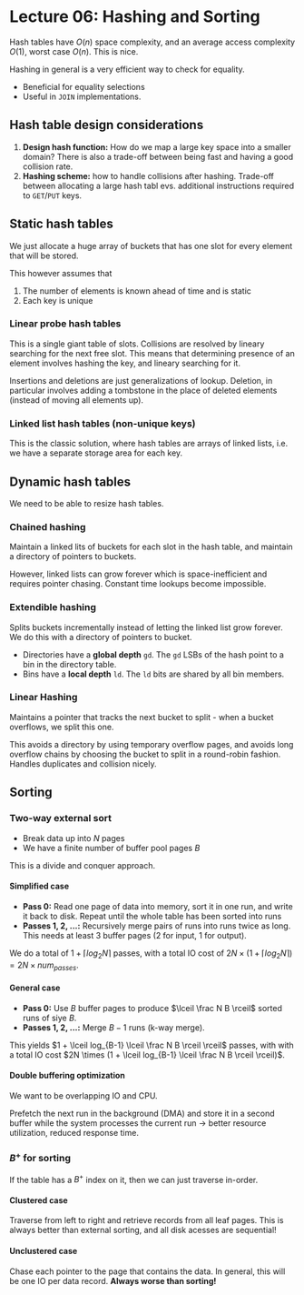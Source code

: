 # Lecture 06: Hashing and Sorting

Hash tables have $O(n)$ space complexity, and an average access complexity
$O(1)$, worst case $O(n)$. This is nice. 

Hashing in general is a very efficient way to check for equality.

- Beneficial for equality selections
- Useful in `JOIN` implementations.

## Hash table design considerations

1. **Design hash function:** How do we map a large key space into a smaller
domain? There is also a trade-off between being fast and having a good
collision rate.
2. **Hashing scheme:** how to handle collisions after hashing. Trade-off
between allocating a large hash tabl evs. additional instructions required
to `GET`/`PUT` keys.

## Static hash tables

We just allocate a huge array of buckets that has one slot for every element
that will be stored.

This however assumes that

1. The number of elements is known ahead of time and is static
2. Each key is unique


### Linear probe hash tables

This is a single giant table of slots. Collisions are resolved by lineary
searching for the next free slot. This means that determining presence of an
element involves hashing the key, and lineary searching for it.

Insertions and deletions are just generalizations of lookup. Deletion, in
particular involves adding a tombstone in the place of deleted elements 
(instead of moving all elements up). 

### Linked list hash tables (non-unique keys)

This is the classic solution, where hash tables are arrays of linked lists,
i.e. we have a separate storage area for each key.

## Dynamic hash tables

We need to be able to resize hash tables.

### Chained hashing

Maintain a linked lits of buckets for each slot in the hash table, and maintain
a directory of pointers to buckets.

However, linked lists can grow forever which is space-inefficient and requires
pointer chasing. Constant time lookups become impossible.

### Extendible hashing

Splits buckets incrementally instead of letting the linked list grow forever.
We do this with a directory of pointers to bucket. 

- Directories have a **global depth** `gd`. The `gd` LSBs of the hash point
to a bin in the directory table.
- Bins have a **local depth** `ld`. The `ld` bits are shared by all bin 
members.

### Linear Hashing

Maintains a pointer that tracks the next bucket to split - when a bucket
overflows, we split this one.

This avoids a directory by using temporary overflow pages, and avoids long
overflow chains by choosing the bucket to split in a round-robin fashion. 
Handles duplicates and collision nicely.

## Sorting

### Two-way external sort

- Break data up into $N$ pages
- We have a finite number of buffer pool pages $B$

This is a divide and conquer approach.

#### Simplified case

- **Pass 0:** Read one page of data into memory, sort it in one run, and write
it back to disk. Repeat until the whole table has been sorted into runs
- **Passes 1, 2, ...:** Recursively merge pairs of runs into runs twice as long.
This needs at least 3 buffer pages (2 for input, 1 for output).

We do a total of $1 + \lceil log_2 N \rceil$ passes, with a total IO cost of
$2N \times (1 + \lceil log_2 N \rceil) = 2N \times num_{passes}$.

#### General case

- **Pass 0:** Use $B$ buffer pages to produce $\lceil \frac N B \rceil$ sorted
runs of siye $B$.
- **Passes 1, 2, ...:** Merge $B-1$ runs (k-way merge).

This yields $1 + \lceil log_{B-1} \lceil \frac N B \rceil \rceil$ passes, with 
with a total IO cost 
$2N \times (1 + \lceil log_{B-1} \lceil \frac N B \rceil \rceil)$.

#### Double buffering optimization

We want to be overlapping IO and CPU.

Prefetch the next run in the background (DMA) and store it in a second buffer
while the system processes the current run $\rightarrow$ better resource 
utilization, reduced response time.

### $B^+$ for sorting

If the table has a $B^+$ index on it, then we can just traverse in-order.

#### Clustered case

Traverse from left to right and retrieve records from all leaf pages. This is
always better than external sorting, and all disk acesses are sequential!

#### Unclustered case

Chase each pointer to the page that contains the data. In general, this will 
be one IO per data record. **Always worse than sorting!**

